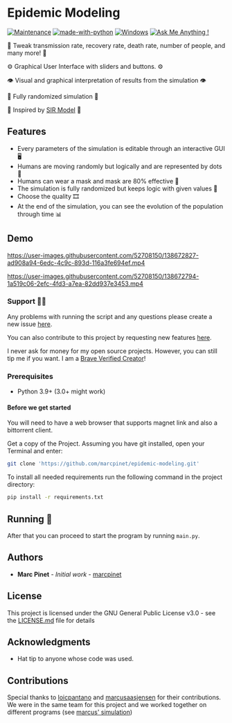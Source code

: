 # Epidemic Modeling

[![Maintenance](https://img.shields.io/badge/Maintained%3F-yes-green.svg)](https://GitHub.com/Naereen/StrapDown.js/graphs/commit-activity) [![made-with-python](https://img.shields.io/badge/Made%20with-Python-1f425f.svg)](https://www.python.org/) [![Windows](https://svgshare.com/i/ZhY.svg)](https://svgshare.com/i/ZhY.svg) [![Ask Me Anything !](https://img.shields.io/badge/Ask%20me-anything-1abc9c.svg)](https://GitHub.com/Naereen/ama)

🧬 Tweak transmission rate, recovery rate, death rate, number of people, and many more! 🧬

⚙️ Graphical User Interface with sliders and buttons. ⚙️

👁️ Visual and graphical interpretation of results from the simulation 👁️

🔬 Fully randomized simulation 🔬

🧫 Inspired by [SIR Model](https://en.wikipedia.org/wiki/Compartmental_models_in_epidemiology) 🧫

## Features

* Every parameters of the simulation is editable through an interactive GUI 🖥
* Humans are moving randomly but logically and are represented by dots 👦
* Humans can wear a mask and mask are 80% effective 🧢
* The simulation is fully randomized but keeps logic with given values 🎲
* Choose the quality 🎞
* At the end of the simulation, you can see the evolution of the population through time 📊

## Demo

https://user-images.githubusercontent.com/52708150/138672827-ad908a94-6edc-4c9c-893d-116a3fe694ef.mp4

https://user-images.githubusercontent.com/52708150/138672794-1a519c06-2efc-4fd3-a7ea-82dd937e3453.mp4

### Support 👨‍💻

Any problems with running the script and any questions please create a new issue [here](https://github.com/marcpinet/batch-downloader-nyaa.si/issues/new?assignees=&labels=&template=bug_report.md&title=).

You can also contribute to this project by requesting new features [here](https://github.com/marcpinet/batch-downloader-nyaa.si/issues/new?assignees=&labels=&template=feature_request.md&title=).

I never ask for money for my open source projects. However, you can still tip me if you want.
I am a [Brave Verified Creator](https://i.imgur.com/fOUfdM5.png)!

### Prerequisites

* Python 3.9+ (3.0+ might work)

#### Before we get started

You will need to have a web browser that supports magnet link and also a bittorrent client.

Get a copy of the Project. Assuming you have git installed, open your Terminal and enter:

```bash
git clone 'https://github.com/marcpinet/epidemic-modeling.git'
```

To install all needed requirements run the following command in the project directory:

```bash
pip install -r requirements.txt
```

## Running 🏃

After that you can proceed to start the program by running `main.py`.

## Authors

* **Marc Pinet** - *Initial work* - [marcpinet](https://github.com/marcpinet)

## License

This project is licensed under the GNU General Public License v3.0 - see the [LICENSE.md](LICENSE.md) file for details

## Acknowledgments

* Hat tip to anyone whose code was used.

## Contributions

Special thanks to [loicpantano](https://github.com/loicpantano) and [marcusaasjensen](https://github.com/marcusaasjensen) for their contributions.
We were in the same team for this project and we worked together on different programs (see [marcus' simulation](https://github.com/marcusaasjensen/covid-simulation))
